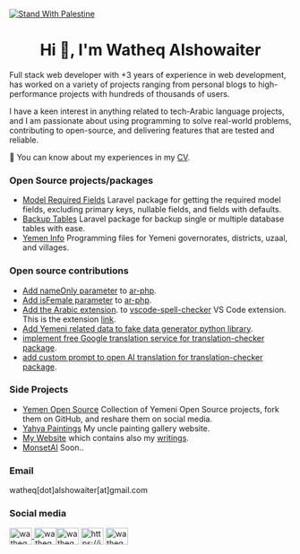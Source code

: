 [![Stand With Palestine](https://raw.githubusercontent.com/TheBSD/StandWithPalestine/main/banner-no-action.svg)](https://thebsd.github.io/StandWithPalestine)


<h1 align="center">Hi 👋, I'm Watheq Alshowaiter</h1>
<p align="left">Full stack web developer with +3 years of experience in web development, has worked on a variety of projects ranging from
personal blogs to high-performance projects with hundreds of thousands of users.

I have a keen interest in anything
related to tech-Arabic language projects, and I am passionate about using programming to solve real-world problems,
contributing to open-source, and delivering features that are tested and reliable.</p>

📄 You can know about my experiences in
my [CV](https://drive.google.com/file/d/1Y3GC47MzuMFwrtWVMn-M2ZFlX09923S-/view?usp=sharing).

### Open Source projects/packages

- [Model Required Fields](https://github.com/WatheqAlshowaiter/model-required-fields) Laravel package for getting the
  required model fields, excluding primary keys, nullable fields, and fields with defaults.
- [Backup Tables](https://github.com/WatheqAlshowaiter/backup-tables) Laravel package for backup single or multiple
  database tables with ease.
- [Yemen Info](https://github.com/YemenOpenSource/Yemen-info) Programming files for Yemeni governorates, districts,
  uzaal, and villages.

### Open source contributions

- [Add nameOnly parameter](https://github.com/khaled-alshamaa/ar-php/pull/66)
  to [ar-php](https://github.com/khaled-alshamaa/ar-php/).
- [Add isFemale parameter](https://github.com/khaled-alshamaa/ar-php/pull/75)
  to [ar-php](https://github.com/khaled-alshamaa/ar-php/).
- [Add the Arabic extension](https://github.com/streetsidesoftware/vscode-cspell-dict-extensions/pull/336).
  to [vscode-spell-checker](https://github.com/streetsidesoftware/vscode-spell-checker) VS Code extension. This is the extension [link](https://marketplace.visualstudio.com/items?itemName=streetsidesoftware.code-spell-checker-arabic).
- [Add Yemeni related data to fake data generator python library](https://github.com/linuxscout/arabic-mimesis/pull/14).
- [implement free Google translation service for translation-checker package](https://github.com/Bottelet/translation-checker/pull/12).
- [add custom prompt to open AI translation for translation-checker package](https://github.com/Bottelet/translation-checker/pull/17).

### Side Projects
- [Yemen Open Source](https://github.com/YemenOpenSource) Collection of Yemeni Open Source projects, fork them on
  GitHub, and reshare them on social media.
- [Yahya Paintings](https://yahyapaintings.com/) My uncle painting gallery website.
- [My Website](https://iwatheq.com) which contains also my [writings](http://iwatheq.com/blog).
- [MonsetAI](https://monsetai.com/) Soon..

<h3 align="left">Email</h3>

watheq[dot]alshowaiter[at]gmail.com

<h3 align="left">Social media</h3>

<a  href="https://twitter.com/watheq_show" target="_blank"><img align="center" src="https://raw.githubusercontent.com/rahuldkjain/github-profile-readme-generator/master/src/images/icons/Social/twitter.svg" alt="watheq_show" height="30" width="40" />
</a><a  href="https://linkedin.com/in/watheq-show" target="_blank"><img align="center" src="https://raw.githubusercontent.com/rahuldkjain/github-profile-readme-generator/master/src/images/icons/Social/linked-in-alt.svg" alt="watheq-show" height="30" width="40" /></a><a  href="https://stackoverflow.com/users/watheq-alshowaiter" target="_blank"><img align="center" src="https://raw.githubusercontent.com/rahuldkjain/github-profile-readme-generator/master/src/images/icons/Social/stack-overflow.svg" alt="watheq-alshowaiter" height="30" width="40" /></a>
<a  href="/https://iwatheq.com/feed.xml" target="_blank"><img align="center" src="https://raw.githubusercontent.com/rahuldkjain/github-profile-readme-generator/master/src/images/icons/Social/rss.svg" alt="https://iwatheq.com/feed.xml" height="30" width="40" /></a>
<a  href="https://dev.to/watheqalshowaiter" target="_blank"><img align="center" src="https://raw.githubusercontent.com/rahuldkjain/github-profile-readme-generator/master/src/images/icons/Social/devto.svg" alt="watheqalshowaiter" height="30" width="40" /></a>
</p>
